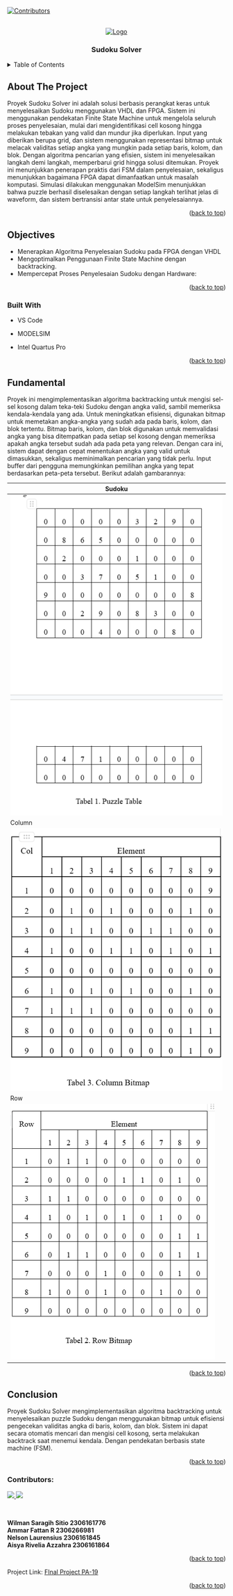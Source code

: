<a id="readme-top"></a>

[![Contributors][contributors-shield]][contributors-url]



<!-- PROJECT LOGO -->
<br />
<div align="center">
  <a href="https://github.com/othneildrew/Best-README-Template">
    <img src="https://upload.wikimedia.org/wikipedia/commons/thumb/f/ff/Sudoku-by-L2G-20050714.svg/640px-Sudoku-by-L2G-20050714.svg.png" alt="Logo" width="280" height="280">
  </a>

  <h3 align="center">Sudoku Solver</h3>


</div>

<!-- TABLE OF CONTENTS -->
<details>
  <summary>Table of Contents</summary>
  <ol>
    <li>
      <a href="#about-the-project">About The Project</a>
      <ul>
        <li><a href="#objectives">Objectives</a></li>
      </ul>
    </li>
    <li><a href="#fundamental">Fundamentals</a></li>
    <li><a href="#conclusion">Conclusion</a></li>
    <li><a href="#contributing">Contributing</a></li>
  </ol>
</details>



<!-- ABOUT THE PROJECT -->
## About The Project

Proyek Sudoku Solver ini adalah solusi berbasis perangkat keras untuk menyelesaikan Sudoku menggunakan VHDL dan FPGA. Sistem ini menggunakan pendekatan Finite State Machine untuk mengelola seluruh proses penyelesaian, mulai dari mengidentifikasi cell kosong hingga melakukan tebakan yang valid dan mundur jika diperlukan. Input yang diberikan berupa grid, dan sistem menggunakan representasi bitmap untuk melacak validitas setiap angka yang mungkin pada setiap baris, kolom, dan blok. Dengan algoritma pencarian yang efisien, sistem ini menyelesaikan langkah demi langkah, memperbarui grid hingga solusi ditemukan. Proyek ini menunjukkan penerapan praktis dari FSM dalam penyelesaian, sekaligus menunjukkan bagaimana FPGA dapat dimanfaatkan untuk masalah komputasi. Simulasi dilakukan menggunakan ModelSim menunjukkan bahwa puzzle berhasil diselesaikan dengan setiap langkah terlihat jelas di waveform, dan sistem bertransisi antar state untuk penyelesaiannya. 

<p align="right">(<a href="#readme-top">back to top</a>)</p>

<!-- GETTING STARTED -->
## Objectives
- Menerapkan Algoritma Penyelesaian Sudoku pada FPGA dengan VHDL
- Mengoptimalkan Penggunaan Finite State Machine dengan backtracking.
- Mempercepat Proses Penyelesaian Sudoku dengan Hardware: 

<p align="right">(<a href="#readme-top">back to top</a>)</p>  

### Built With
- VS Code
- MODELSIM
- Intel Quartus Pro

  <p align="right">(<a href="#readme-top">back to top</a>)</p>

<!-- USAGE EXAMPLES -->
## Fundamental

Proyek ini mengimplementasikan algoritma backtracking untuk mengisi sel-sel kosong dalam teka-teki Sudoku dengan angka valid, sambil memeriksa kendala-kendala yang ada. Untuk meningkatkan efisiensi, digunakan bitmap untuk memetakan angka-angka yang sudah ada pada baris, kolom, dan blok tertentu. Bitmap baris, kolom, dan blok digunakan untuk memvalidasi angka yang bisa ditempatkan pada setiap sel kosong dengan memeriksa apakah angka tersebut sudah ada pada peta yang relevan. Dengan cara ini, sistem dapat dengan cepat menentukan angka yang valid untuk dimasukkan, sekaligus meminimalkan pencarian yang tidak perlu. Input buffer dari pengguna memungkinkan pemilihan angka yang tepat berdasarkan peta-peta tersebut. Berikut adalah gambarannya:

| Sudoku               |
|----------------------|
| ![Signal Puzzle](Image/Puzzle.png) |
| Column               |
| ![Column](Image/Column.png)       |
| Row               |
| ![ROW](Image/ROW.png)             |

<p align="right">(<a href="#readme-top">back to top</a>)</p>

## Conclusion
Proyek Sudoku Solver mengimplementasikan algoritma backtracking untuk menyelesaikan puzzle Sudoku dengan menggunakan bitmap untuk efisiensi pengecekan validitas angka di baris, kolom, dan blok. Sistem ini dapat secara otomatis mencari dan mengisi cell kosong, serta melakukan backtrack saat menemui kendala. Dengan pendekatan berbasis state machine (FSM).
<p align="right">(<a href="#readme-top">back to top</a>)</p>


### Contributors:

<a href="https://github.com/nlsnlaurensius/Proyek-Akhir-PSD-PA19/g  raphs/contributors">
  <img src="https://contrib.rocks/image?repo=nlsnlaurensius/Proyek-Akhir-PSD-PA19" />
</a>
<a href="https://github.com/Tinkermannn/Money-Convert/graphs/contributors">
  <img src="https://contrib.rocks/image?repo=Tinkermannn/Money-Convert" />
</a>

<p><br></p>

**Wilman Saragih Sitio		2306161776  
Ammar Fattan R			2306266981  
Nelson Laurensius			2306161845  
Aisya Rivelia Azzahra		2306161864**




<p align="right">(<a href="#readme-top">back to top</a>)</p>

Project Link: [FInal Project PA-19](https://github.com/nlsnlaurensius/Proyek-Akhir-PSD-PA19)

<p align="right">(<a href="#readme-top">back to top</a>)</p>

[contributors-shield]: https://img.shields.io/github/contributors/nlsnlaurensius/Proyek-Akhir-PSD-PA19.svg?style=for-the-badge 
[contributors-url]: https://github.com/nlsnlaurensius/Proyek-Akhir-PSD-PA19/graphs/contributors
